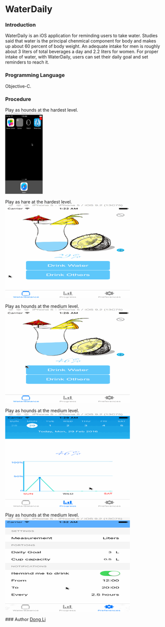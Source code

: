 # WaterDaily
### Introduction
WaterDaily is an iOS application for reminding users to take water. Studies said that water is the principal chenmical component for body and makes up about 60 percent of body weight. An adequate intake for men is roughly about 3 liters of total beverages a day and 2.2 liters for women. For proper intake of water, with WaterDaily, users can set their daily goal and set reminders to reach it.
</br>
### Programming Language
Objective-C.
### Procedure
<html>
<body>
<p>
Play as hounds at the hardest level.</br>
<img src="https://raw.githubusercontent.com/mewhuan/screenShots/master/waterdaily1.gif" width="120" height="260"></br>
</p>
<p>
Play as hare at the hardest level.</br>
<img src="https://raw.githubusercontent.com/mewhuan/screenShots/master/waterdaily2.gif" width="400" height="300"></br>
</p>
<p>
Play as hounds at the medium level.</br>
<img src="https://raw.githubusercontent.com/mewhuan/screenShots/master/waterdaily3.gif" width="400" height="300"></br>
</p>
<p>
Play as hounds at the medium level.</br>
<img src="https://raw.githubusercontent.com/mewhuan/screenShots/master/waterdaily4.gif" width="400" height="300"></br>
</p>
<p>
Play as hounds at the medium level.</br>
<img src="https://raw.githubusercontent.com/mewhuan/screenShots/master/waterdaily5.gif" width="400" height="300"></br>
</p>
### Author
<a href="https://github.com/mewhuan">Dong Li</a>
</body>
</html>
